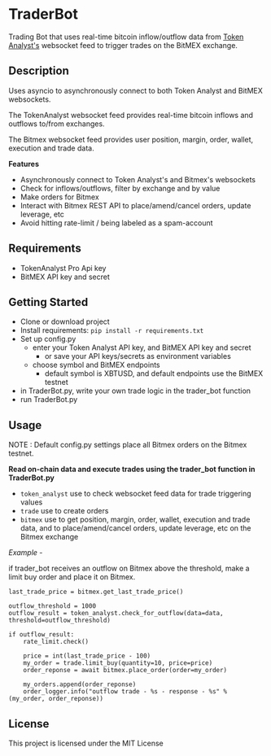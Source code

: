 # TraderBot

Trading Bot that uses real-time bitcoin inflow/outflow data from [Token Analyst's](https://www.tokenanalyst.io/) websocket feed 
to trigger trades on the BitMEX exchange.


## Description

Uses asyncio to asynchronously connect to both Token Analyst and BitMEX websockets. 

The TokenAnalyst websocket feed provides real-time bitcoin inflows and outflows to/from exchanges.

The Bitmex websocket feed provides user position, margin, order, wallet, execution and trade data.


**Features**

- Asynchronously connect to Token Analyst's and Bitmex's websockets
- Check for inflows/outflows, filter by exchange and by value
- Make orders for Bitmex
- Interact with Bitmex REST API to place/amend/cancel orders, update leverage, etc
- Avoid hitting rate-limit / being labeled as a spam-account


## Requirements

- TokenAnalyst Pro Api key
- BitMEX API key and secret


## Getting Started

- Clone or download project
- Install requirements: `pip install -r requirements.txt`
- Set up config.py 
    - enter your Token Analyst API key, and BitMEX API key and secret
        - or save your API keys/secrets as environment variables
    - choose symbol and BitMEX endpoints 
        - default symbol is XBTUSD, and default endpoints use the BitMEX testnet
- in TraderBot.py, write your own trade logic in the trader_bot function 
- run TraderBot.py 


## Usage

NOTE : Default config.py settings place all Bitmex orders on the Bitmex testnet.


**Read on-chain data and execute trades using the trader_bot function in TraderBot.py**

- `token_analyst` use to check websocket feed data for trade triggering values
- `trade` use to create orders 
- `bitmex` use to get position, margin, order, wallet, execution and trade data, and to place/amend/cancel orders, update leverage, etc on the Bitmex exchange

*Example* - 

if trader_bot receives an outflow on Bitmex above the threshold, make a limit buy order and place it on Bitmex. 
```
last_trade_price = bitmex.get_last_trade_price()

outflow_threshold = 1000
outflow_result = token_analyst.check_for_outflow(data=data, threshold=outflow_threshold)

if outflow_result:
    rate_limit.check()
    
    price = int(last_trade_price - 100)
    my_order = trade.limit_buy(quantity=10, price=price)
    order_reponse = await bitmex.place_order(order=my_order)
    
    my_orders.append(order_reponse)
    order_logger.info("outflow trade - %s - response - %s" % (my_order, order_reponse))
```


## License

This project is licensed under the MIT License 


